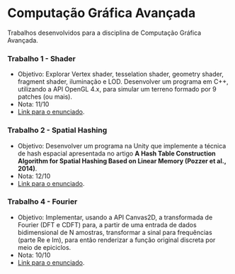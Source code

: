 # Computação Gráfica Avançada

Trabalhos desenvolvidos para a disciplina de Computação Gráfica Avançada.

### Trabalho 1 - Shader
- Objetivo: Explorar Vertex shader, tesselation shader, geometry shader, fragment shader, iluminação e LOD.
Desenvolver um programa em C++, utilizando a API OpenGL 4.x, para simular um terreno
formado por 9 patches (ou mais).
- Nota: 11/10
- [Link para o enunciado](https://github.com/Guglis02/ImplementacoesCGA/blob/master/Trabalho1/Enunciado%20T1.pdf).

### Trabalho 2 - Spatial Hashing
- Objetivo: Desenvolver um programa na Unity que implemente a técnica de
hash espacial apresentada no artigo **A Hash Table Construction Algorithm for Spatial
Hashing Based on Linear Memory (Pozzer et al., 2014)**.
- Nota: 12/10
- [Link para o enunciado](https://github.com/Guglis02/ImplementacoesCGA/blob/master/Trabalho2/Enunciado%20T2.pdf).

### Trabalho 4 - Fourier
- Objetivo: Implementar, usando a API Canvas2D, a transformada de Fourier (DFT e CDFT) para, a partir de uma entrada de
dados bidimensional de N amostras, transformar a sinal para frequências (parte Re e Im),
para então renderizar a função original discreta por meio de epiciclos.
- Nota: 10/10
- [Link para o enunciado](https://github.com/Guglis02/ImplementacoesCGA/blob/master/Trabalho4/Enunciado%20T4.pdf).
